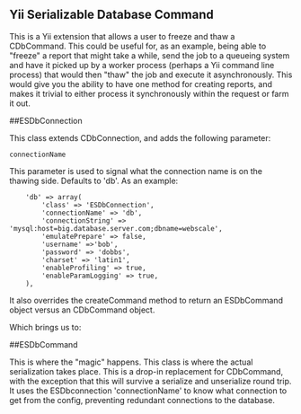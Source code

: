 ## Yii Serializable Database Command

This is a Yii extension that allows a user to freeze and thaw a CDbCommand.  This could be useful for, as an example, being able to "freeze" a report that might take a while, send the job to a queueing system and have it picked up by a worker process (perhaps a Yii command line process) that would then "thaw" the job and execute it asynchronously.  This would give you the ability to have one method for creating reports, and makes it trivial to either process it synchronously within the request or farm it out.

##ESDbConnection

This class extends CDbConnection, and adds the following parameter:

    connectionName

This parameter is used to signal what the connection name is on the thawing side.  Defaults to 'db'.  As an example:

        'db' => array(
            'class' => 'ESDbConnection',
            'connectionName' => 'db',
            'connectionString' => 'mysql:host=big.database.server.com;dbname=webscale',
            'emulatePrepare' => false,
            'username' =>'bob',
            'password' => 'dobbs',
            'charset' => 'latin1',
            'enableProfiling' => true,
            'enableParamLogging' => true,
        ),

It also overrides the createCommand method to return an ESDbCommand object versus an CDbCommand object.

Which brings us to:

##ESDbCommand

This is where the "magic" happens.  This class is where the actual serialization takes place.  This is a drop-in replacement for CDbCommand, with the exception that this will survive a serialize and unserialize round trip.  It uses the ESDbconnection 'connectionName' to know what connection to get from the config, preventing redundant connections to the database.

